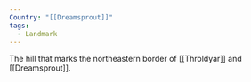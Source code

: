 ```yaml
---
Country: "[[Dreamsprout]]"
tags:
  - Landmark
---
```

The hill that marks the northeastern border of [[Throldyar]] and [[Dreamsprout]].